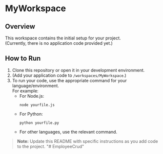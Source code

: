 # MyWorkspace

## Overview

This workspace contains the initial setup for your project.  
(Currently, there is no application code provided yet.)

## How to Run

1. Clone this repository or open it in your development environment.
2. (Add your application code to `/workspaces/MyWorkspace`.)
3. To run your code, use the appropriate command for your language/environment.  
   For example:
   - For Node.js:  
     ```
     node yourfile.js
     ```
   - For Python:  
     ```
     python yourfile.py
     ```
   - For other languages, use the relevant command.

> **Note:** Update this README with specific instructions as you add code to the project.
"# EmployeeCrud" 
